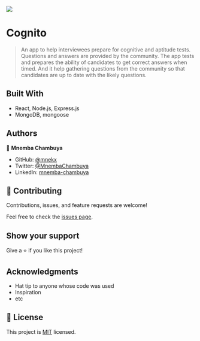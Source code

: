 ![](https://img.shields.io/badge/Microverse-blueviolet)

# Cognito

> An app to help interviewees prepare for cognitive and aptitude tests. Questions and answers are provided by the community. The app tests and prepares the ability of candidates to get correct answers when timed. And it help gathering questions from the community so that candidates are up to date with the likely questions.


## Built With

- React, Node.js, Express.js
- MongoDB, mongoose

## Authors

👤 **Mnemba Chambuya**

- GitHub: [@mnekx](https://github.com/mnekx)
- Twitter: [@MnembaChambuya](https://twitter.com/MnembaChambuya)
- LinkedIn: [mnemba-chambuya](https://linkedin.com/in/mnemba-chambuya)


## 🤝 Contributing

Contributions, issues, and feature requests are welcome!

Feel free to check the [issues page](../../issues/).

## Show your support

Give a ⭐️ if you like this project!

## Acknowledgments

- Hat tip to anyone whose code was used
- Inspiration
- etc

## 📝 License

This project is [MIT](./MIT.md) licensed.
